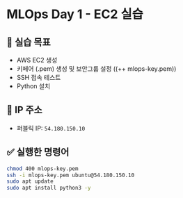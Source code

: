 # MLOps Day 1 - EC2 실습

## 🔑 실습 목표
- AWS EC2 생성
- 키페어 (.pem) 생성 및 보안그룹 설정 ((++ mlops-key.pem))
- SSH 접속 테스트
- Python 설치

## 📌 IP 주소
- 퍼블릭 IP: `54.180.150.10`

## ✅ 실행한 명령어
```bash
chmod 400 mlops-key.pem
ssh -i mlops-key.pem ubuntu@54.180.150.10
sudo apt update
sudo apt install python3 -y
